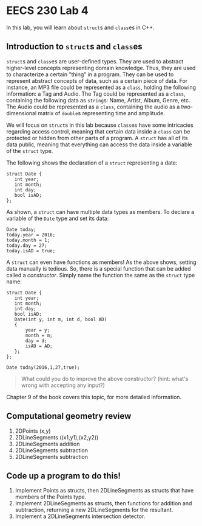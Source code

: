 # EECS 230 Lab 4

In this lab, you will learn about `struct`s and `class`es in C++.

## Introduction to `struct`s and `class`es

 `struct`s and `class`es are user-defined types. They are used to abstract higher-level concepts representing domain
 knowledge. Thus, they are used to characterize a certain "thing" in a program. They can be used to represent abstract
 concepts of data, such as a certain piece of data. For instance, an MP3 file could be represented as a `class`, holding
 the following information: a Tag and Audio. The Tag could be represented as a `class`, containing the following
 data as `string`s: Name, Artist, Album, Genre, etc. The Audio could be represented as a `class`, containing the audio as a
 two-dimensional matrix of `double`s representing time and amplitude.
 
 We will focus on `struct`s in this lab because `class`es have some intricacies regarding access control, meaning that
  certain data inside a `class` can be protected or hidden from other parts of a program. A `struct` has all of its data
  public, meaning that everything can access the data inside a variable of the `struct` type. 
  
 The following shows the declaration of a `struct` representing a date:
 ```
 struct Date {
    int year;
    int month;
    int day;
    bool isAD;
 };
 ```
 As shown, a `struct` can have multiple data types as members. To declare a variable of the `Date` type and set its data:
 ``` 
 Date today;
 today.year = 2016;
 today.month = 1;
 today.day = 27;
 today.isAD = true;
 ```
 
 A `struct` can even have functions as members! As the above shows, setting data manually is tedious. So, there is a
 special function that can be added called a *constructor*. Simply name the function the same as the `struct` type name:
 ```
 struct Date {
    int year;
    int month;
    int day;
    bool isAD;
    Date(int y, int m, int d, bool AD)
    {
        year = y;
        month = m;
        day = d;
        isAD = AD;
    };
 };
 
 Date today(2016,1,27,true);
 ```
 
 > What could you do to improve the above constructor? (hint: what's wrong with accepting any input?)
 
 Chapter 9 of the book covers this topic, for more detailed information.

## Computational geometry review
1. 2DPoints (x,y)
2. 2DLineSegments ((x1,y1),(x2,y2))
3. 2DLineSegments addition
4. 2DLineSegments subtraction
5. 2DLineSegments subtraction

## Code up a program to do this!

1. Implement Points as structs, then 2DLineSegments as structs that have members of the Points type.
2. Implement 2DLineSegments as structs, then functions for addition and subtraction, returning a new 2DLineSegments for the resultant.
3. Implement a 2DLineSegments intersection detector.
